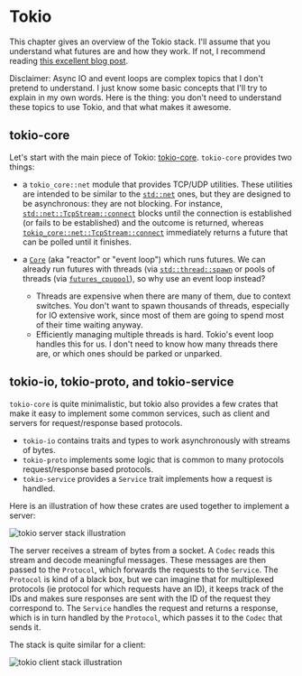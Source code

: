 # Tokio

This chapter gives an overview of the Tokio stack. I'll assume that you
understand what futures are and how they work. If not, I recommend reading
[this excellent blog post](http://asquera.de/blog/2017-03-01/the-future-with-futures/).

Disclaimer: Async IO and event loops are complex topics that I don't pretend to
understand. I just know some basic concepts that I'll try to explain in my
own words. Here is the thing: you don't need to understand these topics to use
Tokio, and that what makes it awesome.

## tokio-core

Let's start with the main piece of Tokio:
[tokio-core](https://docs.rs/tokio-core/). `tokio-core` provides two things:

- a `tokio_core::net` module that provides TCP/UDP utilities. These utilities
  are intended to be similar to the
  [`std::net`](https://doc.rust-lang.org/std/net) ones, but they are designed
  to be asynchronous: they are not blocking. For instance,
  [`std::net::TcpStream::connect`](https://doc.rust-lang.org/std/net/struct.TcpStream.html)
  blocks until the connection is established (or fails to be established) and
  the outcome is returned, whereas
  [`tokio_core::net::TcpStream::connect`](https://docs.rs/tokio-core/0.1.8/tokio_core/net/struct.TcpStream.html)
  immediately returns a future that can be polled until it finishes.
- a
  [`Core`](https://docs.rs/tokio-core/0.1.8/tokio_core/reactor/struct.Core.html)
  (aka "reactor" or "event loop") which runs futures. We can already run futures
  with threads (via [`std::thread::spawn`](https://doc.rust-lang.org/1.6.0/std/thread/fn.spawn.html) or pools of threads (via
  [`futures_cpupool`](https://docs.rs/futures-cpupool)), so why use an
  event loop instead?

  - Threads are expensive when there are many of them, due to context switches.
    You don't want to spawn thousands of threads, especially for IO extensive
    work, since most of them are going to spend most of their time waiting
    anyway.
  - Efficiently managing multiple threads is hard. Tokio's event loop handles
    this for us. I don't need to know how many threads there are, or which ones
    should be parked or unparked.

## tokio-io, tokio-proto, and tokio-service

`tokio-core` is quite minimalistic, but tokio also provides a few crates that
make it easy to implement some common services, such as client and servers for
request/response based protocols.

- `tokio-io` contains traits and types to work asynchronously with streams of
  bytes.
- `tokio-proto` implements some logic that is common to many protocols
  request/response based protocols.
- `tokio-service` provides a `Service` trait implements how a request is
  handled.

Here is an illustration of how these crates are used together to implement a server:

![tokio server stack illustration](./images/tokio-stack-server-view.png)

The server receives a stream of bytes from a socket. A `Codec` reads this
stream and decode meaningful messages. These messages are then passed to the
`Protocol`, which forwards the requests to the `Service`. The `Protocol` is
kind of a black box, but we can imagine that for multiplexed protocols (ie
protocol for which requests have an ID), it keeps track of the IDs and makes
sure responses are sent with the ID of the request they correspond to. The
`Service` handles the request and returns a response, which is in turn handled
by the `Protocol`, which passes it to the `Codec` that sends it.

The stack is quite similar for a client:

![tokio client stack illustration](./images/tokio-stack-client-view.png)
